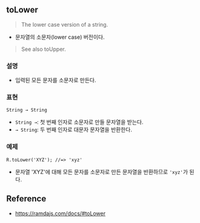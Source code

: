 ## toLower
> The lower case version of a string.
- 문자열의 소문자(lower case) 버전이다.

> See also toUpper.

### 설명
- 입력된 모든 문자를 소문자로 만든다.

### 표현
```
String → String
```
- `String →`: 첫 번째 인자로 소문자로 만들 문자열을 받는다.
- `→ String`: 두 번째 인자로 대문자 문자열을 반환한다.

### 예제
```
R.toLower('XYZ'); //=> 'xyz'
```
- 문자열 'XYZ'에 대해 모든 문자를 소문자로 만든 문자열을 반환하므로 `'xyz'`가 된다.

## Reference
- https://ramdajs.com/docs/#toLower
